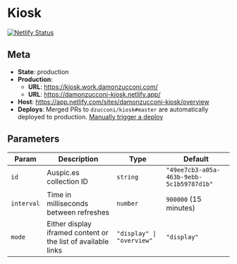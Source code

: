 # Kiosk

[![Netlify Status](https://api.netlify.com/api/v1/badges/f1cbb54d-787a-4d2f-a2bf-4eeb4371e0fa/deploy-status)](https://app.netlify.com/sites/damonzucconi-kiosk/deploys)

## Meta

- **State**: production
- **Production**:
  - **URL**: https://kiosk.work.damonzucconi.com/
  - **URL**: https://damonzucconi-kiosk.netlify.app/
- **Host**: https://app.netlify.com/sites/damonzucconi-kiosk/overview
- **Deploys**: Merged PRs to `dzucconi/kiosk#master` are automatically deployed to production. [Manually trigger a deploy](https://app.netlify.com/sites/damonzucconi-kiosk/deploys)

## Parameters

| Param      | Description                                                   | Type                      | Default                                  |
| ---------- | ------------------------------------------------------------- | ------------------------- | ---------------------------------------- |
| `id`       | Auspic.es collection ID                                       | `string`                  | `"49ee7cb3-a05a-463b-9ebb-5c1b59787d1b"` |
| `interval` | Time in milliseconds between refreshes                        | `number`                  | `900000` (15 minutes)                    |
| `mode`     | Either display iframed content or the list of available links | `"display" \| "overview"` | `"display"`                              |

